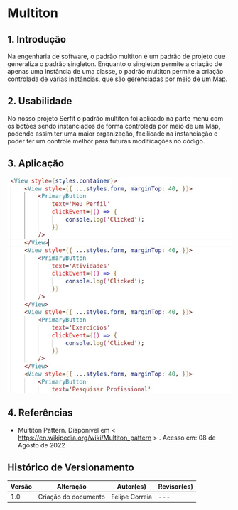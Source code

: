 # Multiton

## 1. Introdução

Na engenharia de software, o padrão multiton é um padrão de projeto que generaliza o padrão singleton. Enquanto o singleton permite a criação de apenas uma instância de uma classe, o padrão multiton permite a criação controlada de várias instâncias, que são gerenciadas por meio de um Map.

## 2. Usabilidade

No nosso projeto Serfit o padrão multiton foi aplicado na parte menu com os botões sendo instanciados de forma controlada por meio de um Map, podendo assim ter uma maior organização, facilicade na instanciação e poder ter um controle melhor para futuras modificações no código.

## 3. Aplicação

![Exemplo Multiton](../../../assets/multiton/multiton.jpeg)

## 4. Referências

- Multiton Pattern. Disponível em < <https://en.wikipedia.org/wiki/Multiton_pattern> > . Acesso em: 08 de Agosto de 2022

## Histórico de Versionamento

| Versão | Alteração            | Autor(es)      | Revisor(es) |
| ------ | -------------------- | -------------- | ----------- |
| 1.0    | Criação do documento | Felipe Correia | ---         |
